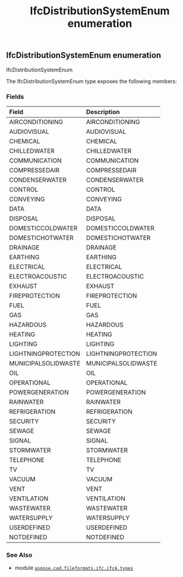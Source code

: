 ﻿---
title: IfcDistributionSystemEnum enumeration
second_title: Aspose.CAD for Python via .NET API References
description: 
type: docs
weight: 2490
url: /aspose.cad.fileformats.ifc.ifc4.types/ifcdistributionsystemenum/
is_root: false
---

## IfcDistributionSystemEnum enumeration

IfcDistributionSystemEnum



The IfcDistributionSystemEnum type exposes the following members:

### Fields
| Field | Description |
| :- | :- |
| AIRCONDITIONING | AIRCONDITIONING |
| AUDIOVISUAL | AUDIOVISUAL |
| CHEMICAL | CHEMICAL |
| CHILLEDWATER | CHILLEDWATER |
| COMMUNICATION | COMMUNICATION |
| COMPRESSEDAIR | COMPRESSEDAIR |
| CONDENSERWATER | CONDENSERWATER |
| CONTROL | CONTROL |
| CONVEYING | CONVEYING |
| DATA | DATA |
| DISPOSAL | DISPOSAL |
| DOMESTICCOLDWATER | DOMESTICCOLDWATER |
| DOMESTICHOTWATER | DOMESTICHOTWATER |
| DRAINAGE | DRAINAGE |
| EARTHING | EARTHING |
| ELECTRICAL | ELECTRICAL |
| ELECTROACOUSTIC | ELECTROACOUSTIC |
| EXHAUST | EXHAUST |
| FIREPROTECTION | FIREPROTECTION |
| FUEL | FUEL |
| GAS | GAS |
| HAZARDOUS | HAZARDOUS |
| HEATING | HEATING |
| LIGHTING | LIGHTING |
| LIGHTNINGPROTECTION | LIGHTNINGPROTECTION |
| MUNICIPALSOLIDWASTE | MUNICIPALSOLIDWASTE |
| OIL | OIL |
| OPERATIONAL | OPERATIONAL |
| POWERGENERATION | POWERGENERATION |
| RAINWATER | RAINWATER |
| REFRIGERATION | REFRIGERATION |
| SECURITY | SECURITY |
| SEWAGE | SEWAGE |
| SIGNAL | SIGNAL |
| STORMWATER | STORMWATER |
| TELEPHONE | TELEPHONE |
| TV | TV |
| VACUUM | VACUUM |
| VENT | VENT |
| VENTILATION | VENTILATION |
| WASTEWATER | WASTEWATER |
| WATERSUPPLY | WATERSUPPLY |
| USERDEFINED | USERDEFINED |
| NOTDEFINED | NOTDEFINED |



### See Also
* module [`aspose.cad.fileformats.ifc.ifc4.types`](..)
